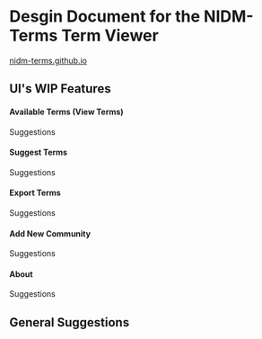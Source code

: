 # Desgin Document for the NIDM-Terms Term Viewer

[nidm-terms.github.io](nidm-terms.github.io)

## UI's WIP Features


#### Available Terms (View Terms)

Suggestions


#### Suggest Terms

Suggestions


#### Export Terms 

Suggestions


#### Add New Community

Suggestions


#### About

Suggestions




## General Suggestions



